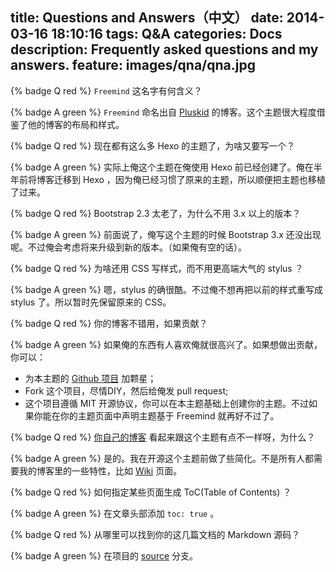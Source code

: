 title: Questions and Answers（中文）
date: 2014-03-16 18:10:16
tags: Q&A
categories: Docs
description: Frequently asked questions and my answers.
feature: images/qna/qna.jpg
---

{% badge Q red %} `Freemind` 这名字有何含义？

{% badge A green %} `Freemind` 命名出自 [Pluskid](http://freemind.pluskid.org/) 的博客。这个主题很大程度借鉴了他的博客的布局和样式。

{% badge Q red %} 现在都有这么多 Hexo 的主题了，为啥又要写一个？

{% badge A green %} 实际上俺这个主题在俺使用 Hexo 前已经创建了。俺在半年前将博客迁移到 Hexo ，因为俺已经习惯了原来的主题，所以顺便把主题也移植了过来。

<!-- more -->

{% badge Q red %} Bootstrap 2.3 太老了，为什么不用 3.x 以上的版本？

{% badge A green %} 前面说了，俺写这个主题的时候 Bootstrap 3.x 还没出现呢。不过俺会考虑将来升级到新的版本。（如果俺有空的话）。

{% badge Q red %} 为啥还用 CSS 写样式，而不用更高端大气的 stylus ？

{% badge A green %} 嗯，stylus 的确很酷。不过俺不想再把以前的样式重写成 stylus 了。所以暂时先保留原来的 CSS。

{% badge Q red %} 你的博客不错用，如果贡献？

{% badge A green %} 如果俺的东西有人喜欢俺就很高兴了。如果想做出贡献，你可以：

* 为本主题的 [Github 项目](https://github.com/wzpan/freemind) 加颗星；
* Fork 这个项目，尽情DIY，然后给俺发 pull request;
* 这个项目遵循 MIT 开源协议，你可以在本主题基础上创建你的主题。不过如果你能在你的主题页面中声明主题基于 Freemind 就再好不过了。

{% badge Q red %} [你自己的博客](http://hahack.com) 看起来跟这个主题有点不一样呀，为什么？

{% badge A green %} 是的。我在开源这个主题前做了些简化。不是所有人都需要我的博客里的一些特性，比如 [Wiki](http://hahack.com/wiki) 页面。

{% badge Q red %} 如何指定某些页面生成 ToC(Table of Contents) ？

{% badge A green %} 在文章头部添加 `toc: true` 。

{% badge Q red %} 从哪里可以找到你的这几篇文档的 Markdown 源码？

{% badge A green %} 在项目的 [source](https://github.com/wzpan/freemind/tree/source) 分支。

